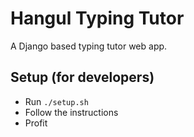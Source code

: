 # Hangul Typing Tutor
A Django based typing tutor web app.

## Setup (for developers)

- Run `./setup.sh`
- Follow the instructions
- Profit
